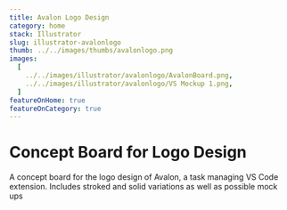 ```yaml
---
title: Avalon Logo Design
category: home
stack: Illustrator
slug: illustrator-avalonlogo
thumb: ../../images/thumbs/avalonlogo.png
images:
  [
    ../../images/illustrator/avalonlogo/AvalonBoard.png,
    ../../images/illustrator/avalonlogo/VS Mockup 1.png,
  ]
featureOnHome: true
featureOnCategory: true
---
```


# Concept Board for Logo Design

A concept board for the logo design of Avalon, a task managing VS Code extension. Includes stroked and solid variations as well as possible mock ups

&nbsp;

&nbsp;
